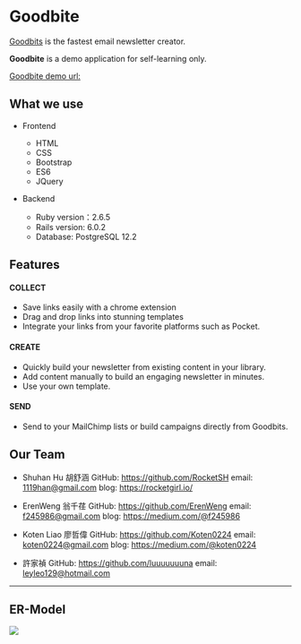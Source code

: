 # Goodbite

[Goodbits](https://goodbits.io/) is the fastest email newsletter creator.

**Goodbite** is a demo application for self-learning only.

[Goodbite demo url:](#)

## What we use

* Frontend
   - HTML
   - CSS
   - Bootstrap
   - ES6
   - JQuery 

* Backend
   - Ruby version：2.6.5
   - Rails version: 6.0.2 
   - Database: PostgreSQL 12.2
   
## Features 

#### COLLECT
    
  - Save links easily with a chrome extension
  - Drag and drop links into stunning templates
  - Integrate your links from your favorite platforms such as Pocket. 

#### CREATE 

  - Quickly build your newsletter from existing content in your library.
  - Add content manually to build an engaging newsletter in minutes.
  - Use your own template.

#### SEND

  - Send to your MailChimp lists or build campaigns directly from Goodbits.

## Our Team

- Shuhan Hu 胡舒涵
  GitHub: https://github.com/RocketSH
  email: 1119han@gmail.com
  blog: https://rocketgirl.io/

- ErenWeng 翁千荏
  GitHub: https://github.com/ErenWeng
  email: f245986@gmail.com
  blog: https://medium.com/@f245986
  
- Koten Liao 廖哲偉
  GitHub: https://github.com/Koten0224
  email: koten0224@gmail.com
  blog: https://medium.com/@koten0224

- 許家禎
  GitHub: https://github.com/luuuuuuuna
  email: leyleo129@hotmail.com

---
## ER-Model

![](goodbite/ER.png)

